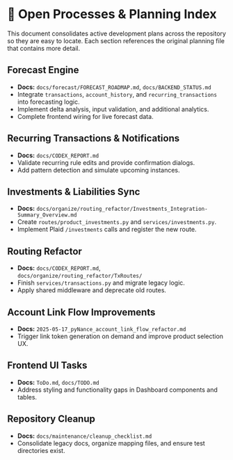 # 📌 Open Processes & Planning Index

This document consolidates active development plans across the repository so they are easy to locate. Each section references the original planning file that contains more detail.

## Forecast Engine
- **Docs:** `docs/forecast/FORECAST_ROADMAP.md`, `docs/BACKEND_STATUS.md`
- Integrate `transactions`, `account_history`, and `recurring_transactions` into forecasting logic.
- Implement delta analysis, input validation, and additional analytics.
- Complete frontend wiring for live forecast data.

## Recurring Transactions & Notifications
- **Docs:** `docs/CODEX_REPORT.md`
- Validate recurring rule edits and provide confirmation dialogs.
- Add pattern detection and simulate upcoming instances.

## Investments & Liabilities Sync
- **Docs:** `docs/organize/routing_refactor/Investments_Integration-Summary_Overview.md`
- Create `routes/product_investments.py` and `services/investments.py`.
- Implement Plaid `/investments` calls and register the new route.

## Routing Refactor
- **Docs:** `docs/CODEX_REPORT.md`, `docs/organize/routing_refactor/TxRoutes/`
- Finish `services/transactions.py` and migrate legacy logic.
- Apply shared middleware and deprecate old routes.

## Account Link Flow Improvements
- **Docs:** `2025-05-17_pyNance_account_link_flow_refactor.md`
- Trigger link token generation on demand and improve product selection UX.

## Frontend UI Tasks
- **Docs:** `ToDo.md`, `docs/TODO.md`
- Address styling and functionality gaps in Dashboard components and tables.

## Repository Cleanup
- **Docs:** `docs/maintenance/cleanup_checklist.md`
- Consolidate legacy docs, organize mapping files, and ensure test directories exist.
